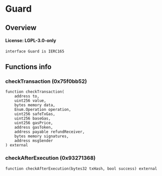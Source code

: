 # Guard

## Overview

#### License: LGPL-3.0-only

```solidity
interface Guard is IERC165
```


## Functions info

### checkTransaction (0x75f0bb52)

```solidity
function checkTransaction(
    address to,
    uint256 value,
    bytes memory data,
    Enum.Operation operation,
    uint256 safeTxGas,
    uint256 baseGas,
    uint256 gasPrice,
    address gasToken,
    address payable refundReceiver,
    bytes memory signatures,
    address msgSender
) external
```


### checkAfterExecution (0x93271368)

```solidity
function checkAfterExecution(bytes32 txHash, bool success) external
```

